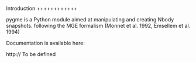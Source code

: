 Introduction
++++++++++++

  pygme is a Python module aimed at manipulating and creating Nbody snapshots.
        following the MGE formalism (Monnet et al. 1992, Emsellem et al. 1994)

  Documentation is available here:

  http:// To be defined
